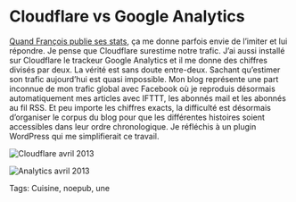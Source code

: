# Cloudflare vs Google Analytics

[Quand François publie ses stats](http://www.tierslivre.net/spip/spip.php?article3521), ça me donne parfois envie de l’imiter et lui répondre. Je pense que Cloudflare surestime notre trafic. J’ai aussi installé sur Cloudflare le trackeur Google Analytics et il me donne des chiffres divisés par deux. La vérité est sans doute entre-deux. Sachant qu’estimer son trafic aujourd’hui est quasi impossible. Mon blog représente une part inconnue de mon trafic global avec Facebook où je reproduis désormais automatiquement mes articles avec IFTTT, les abonnés mail et les abonnés au fil RSS. Et peu importe les chiffres exacts, la difficulté est désormais d’organiser le corpus du blog pour que les différentes histoires soient accessibles dans leur ordre chronologique. Je réfléchis à un plugin WordPress qui me simplifierait ce travail.

![Cloudflare avril 2013](http://blog.tcrouzet.comhttps://tcrouzet.com/images_tc/2013/05/cloudflare.png)

![Analytics avril 2013](http://blog.tcrouzet.comhttps://tcrouzet.com/images_tc/2013/05/analytics.png)



Tags: Cuisine, noepub, une